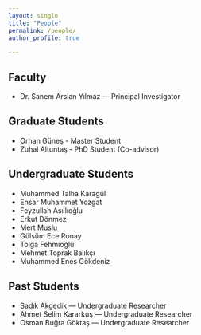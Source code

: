 ```yaml
---
layout: single
title: "People"
permalink: /people/
author_profile: true

---
```


## Faculty
- Dr. Sanem Arslan Yılmaz — Principal Investigator

## Graduate Students
- Orhan Güneş - Master Student
- Zuhal Altuntaş - PhD Student (Co-advisor)

## Undergraduate Students
- Muhammed Talha Karagül 
- Ensar Muhammet Yozgat
- Feyzullah Asıllıoğlu
- Erkut Dönmez
- Mert Muslu
- Gülsüm Ece Ronay
- Tolga Fehmioğlu
- Mehmet Toprak Balıkçı
- Muhammed Enes Gökdeniz

## Past Students
- Sadık Akgedik — Undergraduate Researcher
- Ahmet Selim Kararkuş — Undergraduate Researcher
- Osman Buğra Göktaş — Undergraduate Researcher
